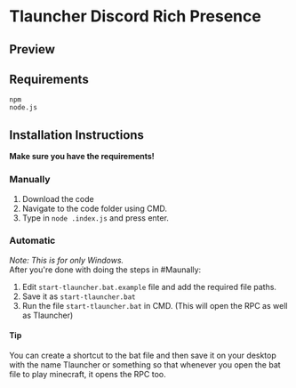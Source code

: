 # Tlauncher Discord Rich Presence

## Preview


## Requirements
`npm` <br>
`node.js`

## Installation Instructions

**Make sure you have the requirements!**
### Manually
1. Download the code
2. Navigate to the code folder using CMD. 
3. Type in `node .index.js` and press enter.

### Automatic
*Note: This is for only Windows.* <br>
 After you're done with doing the steps in #Maunally:<br>
 1. Edit `start-tlauncher.bat.example` file and add the required file paths.
 2. Save it as `start-tlauncher.bat`
 3. Run the file `start-tlauncher.bat` in CMD. (This will open the RPC as well as Tlauncher)

#### Tip
 You can create a shortcut to the bat file and then save it on your desktop with the name Tlauncher or something so that whenever you open the bat file to play minecraft, it opens the RPC too.